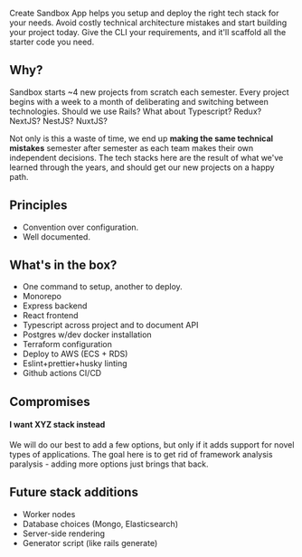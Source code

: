 Create Sandbox App helps you setup and deploy the right tech stack for your needs. Avoid costly technical architecture mistakes and start building your project today. Give the CLI your requirements, and it'll scaffold all the starter code you need.

## Why?
Sandbox starts ~4 new projects from scratch each semester. Every project begins with a week to a month of deliberating and switching between technologies. Should we use Rails? What about Typescript? Redux? NextJS? NestJS? NuxtJS? 

Not only is this a waste of time, we end up **making the same technical mistakes** semester after semester as each team makes their own independent decisions. The tech stacks here are the result of what we've learned through the years, and should get our new projects on a happy path.

## Principles
- Convention over configuration.
- Well documented.

## What's in the box?
- One command to setup, another to deploy.
- Monorepo
- Express backend
- React frontend
- Typescript across project and to document API
- Postgres w/dev docker installation
- Terraform configuration
- Deploy to AWS (ECS + RDS)
- Eslint+prettier+husky linting
- Github actions CI/CD

## Compromises
#### I want XYZ stack instead
We will do our best to add a few options, but only if it adds support for novel types of applications. The goal here is to get rid of framework analysis paralysis - adding more options just brings that back. 

## Future stack additions
- Worker nodes
- Database choices (Mongo, Elasticsearch)
- Server-side rendering
- Generator script (like rails generate)
